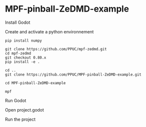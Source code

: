 # MPF-pinball-ZeDMD-example

Install Godot

Create and activate a python environnement

```shell
pip install numpy

git clone https://github.com/PPUC/mpf-zedmd.git
cd mpf-zedmd
git checkout 0.80.x
pip install -e .

cd ..
git clone https://github.com/PPUC/MPF-pinball-ZeDMD-example.git

cd MPF-pinball-ZeDMD-example

mpf

```
Run Godot 

Open project.godot

Run the project

